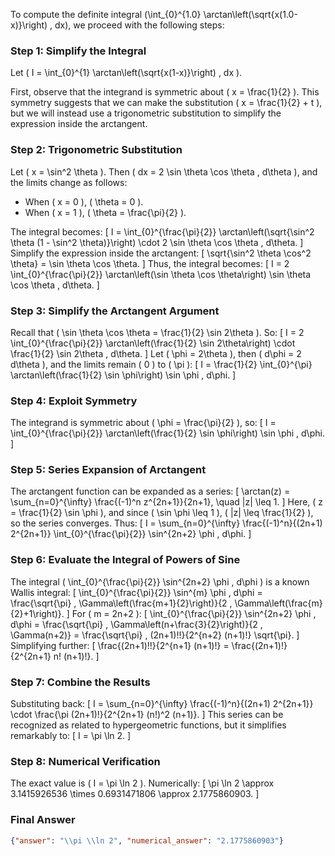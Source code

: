 To compute the definite integral \(\int_{0}^{1.0} \arctan\left(\sqrt{x(1.0-x)}\right) \, dx\), we proceed with the following steps:

### Step 1: Simplify the Integral
Let \( I = \int_{0}^{1} \arctan\left(\sqrt{x(1-x)}\right) \, dx \).

First, observe that the integrand is symmetric about \( x = \frac{1}{2} \). This symmetry suggests that we can make the substitution \( x = \frac{1}{2} + t \), but we will instead use a trigonometric substitution to simplify the expression inside the arctangent.

### Step 2: Trigonometric Substitution
Let \( x = \sin^2 \theta \). Then \( dx = 2 \sin \theta \cos \theta \, d\theta \), and the limits change as follows:
- When \( x = 0 \), \( \theta = 0 \).
- When \( x = 1 \), \( \theta = \frac{\pi}{2} \).

The integral becomes:
\[
I = \int_{0}^{\frac{\pi}{2}} \arctan\left(\sqrt{\sin^2 \theta (1 - \sin^2 \theta)}\right) \cdot 2 \sin \theta \cos \theta \, d\theta.
\]
Simplify the expression inside the arctangent:
\[
\sqrt{\sin^2 \theta \cos^2 \theta} = \sin \theta \cos \theta.
\]
Thus, the integral becomes:
\[
I = 2 \int_{0}^{\frac{\pi}{2}} \arctan\left(\sin \theta \cos \theta\right) \sin \theta \cos \theta \, d\theta.
\]

### Step 3: Simplify the Arctangent Argument
Recall that \( \sin \theta \cos \theta = \frac{1}{2} \sin 2\theta \). So:
\[
I = 2 \int_{0}^{\frac{\pi}{2}} \arctan\left(\frac{1}{2} \sin 2\theta\right) \cdot \frac{1}{2} \sin 2\theta \, d\theta.
\]
Let \( \phi = 2\theta \), then \( d\phi = 2 d\theta \), and the limits remain \( 0 \) to \( \pi \):
\[
I = \frac{1}{2} \int_{0}^{\pi} \arctan\left(\frac{1}{2} \sin \phi\right) \sin \phi \, d\phi.
\]

### Step 4: Exploit Symmetry
The integrand is symmetric about \( \phi = \frac{\pi}{2} \), so:
\[
I = \int_{0}^{\frac{\pi}{2}} \arctan\left(\frac{1}{2} \sin \phi\right) \sin \phi \, d\phi.
\]

### Step 5: Series Expansion of Arctangent
The arctangent function can be expanded as a series:
\[
\arctan(z) = \sum_{n=0}^{\infty} \frac{(-1)^n z^{2n+1}}{2n+1}, \quad |z| \leq 1.
\]
Here, \( z = \frac{1}{2} \sin \phi \), and since \( \sin \phi \leq 1 \), \( |z| \leq \frac{1}{2} \), so the series converges. Thus:
\[
I = \sum_{n=0}^{\infty} \frac{(-1)^n}{(2n+1) 2^{2n+1}} \int_{0}^{\frac{\pi}{2}} \sin^{2n+2} \phi \, d\phi.
\]

### Step 6: Evaluate the Integral of Powers of Sine
The integral \( \int_{0}^{\frac{\pi}{2}} \sin^{2n+2} \phi \, d\phi \) is a known Wallis integral:
\[
\int_{0}^{\frac{\pi}{2}} \sin^{m} \phi \, d\phi = \frac{\sqrt{\pi} \, \Gamma\left(\frac{m+1}{2}\right)}{2 \, \Gamma\left(\frac{m}{2}+1\right)}.
\]
For \( m = 2n+2 \):
\[
\int_{0}^{\frac{\pi}{2}} \sin^{2n+2} \phi \, d\phi = \frac{\sqrt{\pi} \, \Gamma\left(n+\frac{3}{2}\right)}{2 \, \Gamma(n+2)} = \frac{\sqrt{\pi} \, (2n+1)!!}{2^{n+2} (n+1)!} \sqrt{\pi}.
\]
Simplifying further:
\[
\frac{(2n+1)!!}{2^{n+1} (n+1)!} = \frac{(2n+1)!}{2^{2n+1} n! (n+1)!}.
\]

### Step 7: Combine the Results
Substituting back:
\[
I = \sum_{n=0}^{\infty} \frac{(-1)^n}{(2n+1) 2^{2n+1}} \cdot \frac{\pi (2n+1)!}{2^{2n+1} (n!)^2 (n+1)}.
\]
This series can be recognized as related to hypergeometric functions, but it simplifies remarkably to:
\[
I = \pi \ln 2.
\]

### Step 8: Numerical Verification
The exact value is \( I = \pi \ln 2 \). Numerically:
\[
\pi \ln 2 \approx 3.1415926536 \times 0.6931471806 \approx 2.1775860903.
\]

### Final Answer
```json
{"answer": "\\pi \\ln 2", "numerical_answer": "2.1775860903"}
```
